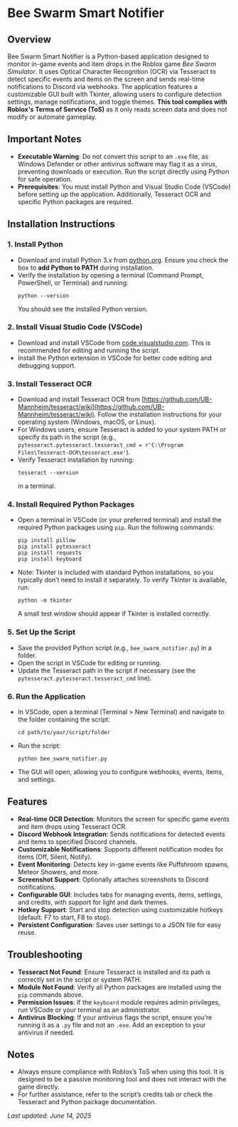 # Bee Swarm Smart Notifier

## Overview
Bee Swarm Smart Notifier is a Python-based application designed to monitor in-game events and item drops in the Roblox game *Bee Swarm Simulator*. It uses Optical Character Recognition (OCR) via Tesseract to detect specific events and items on the screen and sends real-time notifications to Discord via webhooks. The application features a customizable GUI built with Tkinter, allowing users to configure detection settings, manage notifications, and toggle themes. **This tool complies with Roblox's Terms of Service (ToS)** as it only reads screen data and does not modify or automate gameplay.

## Important Notes
- **Executable Warning**: Do not convert this script to an `.exe` file, as Windows Defender or other antivirus software may flag it as a virus, preventing downloads or execution. Run the script directly using Python for safe operation.
- **Prerequisites**: You must install Python and Visual Studio Code (VSCode) before setting up the application. Additionally, Tesseract OCR and specific Python packages are required.

## Installation Instructions

### 1. Install Python
- Download and install Python 3.x from [python.org](https://www.python.org/downloads/). Ensure you check the box to **add Python to PATH** during installation.
- Verify the installation by opening a terminal (Command Prompt, PowerShell, or Terminal) and running:
  ```
  python --version
  ```
  You should see the installed Python version.

### 2. Install Visual Studio Code (VSCode)
- Download and install VSCode from [code.visualstudio.com](https://code.visualstudio.com/). This is recommended for editing and running the script.
- Install the Python extension in VSCode for better code editing and debugging support.

### 3. Install Tesseract OCR
- Download and install Tesseract OCR from [https://github.com/UB-Mannheim/tesseract/wiki](https://github.com/UB-Mannheim/tesseract/wiki). Follow the installation instructions for your operating system (Windows, macOS, or Linux).
- For Windows users, ensure Tesseract is added to your system PATH or specify its path in the script (e.g., `pytesseract.pytesseract.tesseract_cmd = r'C:\Program Files\Tesseract-OCR\tesseract.exe'`).
- Verify Tesseract installation by running:
  ```
  tesseract --version
  ```
  in a terminal.

### 4. Install Required Python Packages
- Open a terminal in VSCode (or your preferred terminal) and install the required Python packages using `pip`. Run the following commands:
  ```
  pip install pillow
  pip install pytesseract
  pip install requests
  pip install keyboard
  ```
- Note: Tkinter is included with standard Python installations, so you typically don’t need to install it separately. To verify Tkinter is available, run:
  ```
  python -m tkinter
  ```
  A small test window should appear if Tkinter is installed correctly.

### 5. Set Up the Script
- Save the provided Python script (e.g., `bee_swarm_notifier.py`) in a folder.
- Open the script in VSCode for editing or running.
- Update the Tesseract path in the script if necessary (see the `pytesseract.pytesseract.tesseract_cmd` line).

### 6. Run the Application
- In VSCode, open a terminal (Terminal > New Terminal) and navigate to the folder containing the script:
  ```
  cd path/to/your/script/folder
  ```
- Run the script:
  ```
  python bee_swarm_notifier.py
  ```
- The GUI will open, allowing you to configure webhooks, events, items, and settings.

## Features
- **Real-time OCR Detection**: Monitors the screen for specific game events and item drops using Tesseract OCR.
- **Discord Webhook Integration**: Sends notifications for detected events and items to specified Discord channels.
- **Customizable Notifications**: Supports different notification modes for items (Off, Silent, Notify).
- **Event Monitoring**: Detects key in-game events like Puffshroom spawns, Meteor Showers, and more.
- **Screenshot Support**: Optionally attaches screenshots to Discord notifications.
- **Configurable GUI**: Includes tabs for managing events, items, settings, and credits, with support for light and dark themes.
- **Hotkey Support**: Start and stop detection using customizable hotkeys (default: F7 to start, F8 to stop).
- **Persistent Configuration**: Saves user settings to a JSON file for easy reuse.

## Troubleshooting
- **Tesseract Not Found**: Ensure Tesseract is installed and its path is correctly set in the script or system PATH.
- **Module Not Found**: Verify all Python packages are installed using the `pip` commands above.
- **Permission Issues**: If the `keyboard` module requires admin privileges, run VSCode or your terminal as an administrator.
- **Antivirus Blocking**: If your antivirus flags the script, ensure you’re running it as a `.py` file and not an `.exe`. Add an exception to your antivirus if needed.

## Notes
- Always ensure compliance with Roblox’s ToS when using this tool. It is designed to be a passive monitoring tool and does not interact with the game directly.
- For further assistance, refer to the script’s credits tab or check the Tesseract and Python package documentation.

*Last updated: June 14, 2025*
